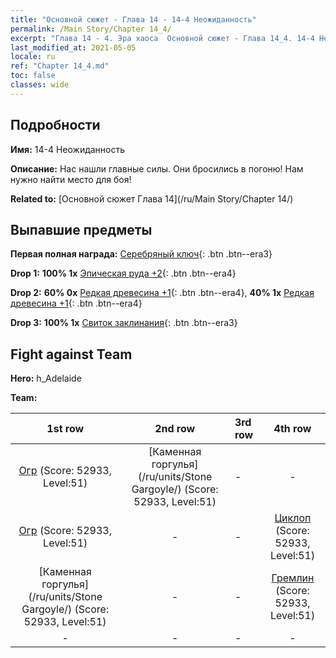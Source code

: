 ```yaml
---
title: "Основной сюжет - Глава 14 - 14-4 Неожиданность"
permalink: /Main Story/Chapter 14_4/
excerpt: "Глава 14 - 4. Эра хаоса  Основной сюжет - Глава 14_4. 14-4 Неожиданность"
last_modified_at: 2021-05-05
locale: ru
ref: "Chapter 14_4.md"
toc: false
classes: wide
---
```


## Подробности

 **Имя:** 14-4 Неожиданность

 **Описание:** Нас нашли главные силы. Они бросились в погоню! Нам нужно найти место для боя!

 **Related to:** [Основной сюжет Глава 14](/ru/Main Story/Chapter 14/)

## Выпавшие предметы

 **Первая полная награда:** [Серебряный ключ](/ItemsRU/con_693/){: .btn .btn--era3}

 **Drop 1:** **100% 1x** [Эпическая руда +2](/ItemsRU/mat_47/){: .btn .btn--era4}

 **Drop 2:** **60% 0x** [Редкая древесина +1](/ItemsRU/mat_41/){: .btn .btn--era4}, **40% 1x** [Редкая древесина +1](/ItemsRU/mat_41/){: .btn .btn--era4}

 **Drop 3:** **100% 1x** [Свиток заклинания](/ItemsRU/con_694/){: .btn .btn--era3}


## Fight against Team
 **Hero:** h_Adelaide

 **Team:**


  | 1st row | 2nd row | 3rd row | 4th row |
  |:----:|:----:|:----|:----:|
  | [Огр](/ru/units/Ogre/) (Score: 52933, Level:51)  | [Каменная горгулья](/ru/units/Stone Gargoyle/) (Score: 52933, Level:51)  | - | - |
  | [Огр](/ru/units/Ogre/) (Score: 52933, Level:51)  | - | - | [Циклоп](/ru/units/Cyclops/) (Score: 52933, Level:51)  |
  | [Каменная горгулья](/ru/units/Stone Gargoyle/) (Score: 52933, Level:51)  | - | - | [Гремлин](/ru/units/Gremlin/) (Score: 52933, Level:51)  |
  | - | - | - | - |


